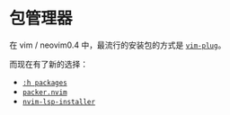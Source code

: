 # 包管理器

在 vim / neovim0.4 中，最流行的安装包的方式是 [`vim-plug`](https://github.com/junegunn/vim-plug)。

而现在有了新的选择：

- [`:h packages`](https://neovim.io/doc/user/repeat.html#packages)
- [`packer.nvim`](https://github.com/wbthomason/packer.nvim)
- [`nvim-lsp-installer`](https://github.com/williamboman/nvim-lsp-installer)
